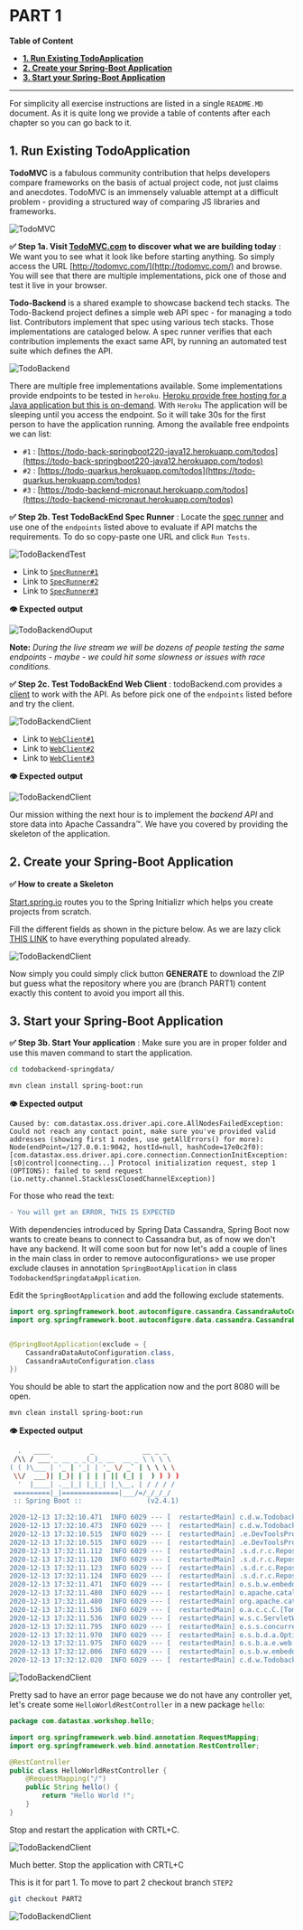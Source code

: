 
# PART 1

**Table of Content**
- **[1. Run Existing TodoApplication](#1-run-existing-todoapplication)**
- **[2. Create your Spring-Boot Application](#2-create-your-spring-boot-application)**
- **[3. Start your Spring-Boot Application](#3-start-your-spring-boot-application)**

---

For simplicity all exercise instructions are listed in a single `README.MD` document. As it is quite long we provide a table of contents after each chapter so you can go back to it.

## 1. Run Existing TodoApplication

**TodoMVC** is a fabulous community contribution that helps developers compare frameworks on the basis of actual project code, not just claims and anecdotes. TodoMVC is an immensely valuable attempt at a difficult problem - providing a structured way of comparing JS libraries and frameworks.

![TodoMVC](https://github.com/DataStax-Academy/workshop-spring-data-cassandra/blob/main/images/todomvc.png?raw=true)

**✅ Step 1a. Visit [TodoMVC.com](http://todomvc.com/) to discover what we are building today** : We want you to see what it look like before starting anything. So simply access the URL [http://todomvc.com/](http://todomvc.com/) and browse. You will see that there are multiple implementations, pick one of those and test it live in your browser.


**Todo-Backend** is a shared example to showcase backend tech stacks. The Todo-Backend project defines a simple web API spec - for managing a todo list. Contributors implement that spec using various tech stacks. Those implementations are cataloged below. A spec runner verifies that each contribution implements the exact same API, by running an automated test suite which defines the API.

![TodoBackend](https://github.com/DataStax-Academy/workshop-spring-data-cassandra/blob/main/images/todobackend.png?raw=true)

There are multiple free implementations available. Some implementations provide endpoints to be tested in `heroku`. [Heroku provide free hosting for a Java application but this is on-demand](https://devcenter.heroku.com/articles/deploying-spring-boot-apps-to-heroku). With `Heroku` The application will be sleeping until you access the endpoint. So it will take 30s for the first person to have the application running. Among the available free endpoints we can list:
- `#1` : [https://todo-back-springboot220-java12.herokuapp.com/todos](https://todo-back-springboot220-java12.herokuapp.com/todos)
- `#2` : [https://todo-quarkus.herokuapp.com/todos](https://todo-quarkus.herokuapp.com/todos)
- `#3` : [https://todo-backend-micronaut.herokuapp.com/todos](https://todo-backend-micronaut.herokuapp.com/todos)

**✅ Step 2b. Test TodoBackEnd Spec Runner** : Locate the [spec runner](https://www.todobackend.com/specs/index.html) and use one of the `endpoints` listed above to evaluate if API matchs the requirements. To do so copy-paste one URL and click `Run Tests`.

![TodoBackendTest](https://github.com/DataStax-Academy/workshop-spring-data-cassandra/blob/main/images/todobackend-runtest.png?raw=true)

- Link to [`SpecRunner#1`](https://www.todobackend.com/specs/index.html?https://todo-back-springboot220-java12.herokuapp.com/todos)
- Link to [`SpecRunner#2`](https://www.todobackend.com/specs/index.html?https://todo-quarkus.herokuapp.com/todos)
- Link to [`SpecRunner#3`](https://www.todobackend.com/specs/index.html?https://todo-backend-micronaut.herokuapp.com/todos)

**👁️ Expected output**

![TodoBackendOuput](https://github.com/DataStax-Academy/workshop-spring-data-cassandra/blob/main/images/todobackend-output-host.png?raw=true)

**Note:** *During the live stream we will be dozens of people testing the same endpoints - maybe - we could hit some slowness or issues with race conditions.*

**✅ Step 2c. Test TodoBackEnd Web Client** : todoBackend.com provides a [client](https://www.todobackend.com/client/index.html) to work with the API. As before pick one of the `endpoints` listed before and try the client.

![TodoBackendClient](https://github.com/DataStax-Academy/workshop-spring-data-cassandra/blob/main/images/todobackend-runclient.png?raw=true)

- Link to [`WebClient#1`](https://www.todobackend.com/client/index.html?https://todo-back-springboot220-java12.herokuapp.com/todos)
- Link to [`WebClient#2`](https://www.todobackend.com/client/index.html?https://todo-quarkus.herokuapp.com/todos)
- Link to [`WebClient#3`](https://www.todobackend.com/client/index.html?https://todo-backend-micronaut.herokuapp.com/todos)

**👁️ Expected output**

![TodoBackendClient](https://github.com/DataStax-Academy/workshop-spring-data-cassandra/blob/main/images/todobackend-output-client.png?raw=true)

Our mission withing the next hour is to implement the *backend API* and store  data into Apache Cassandra™. We have you covered by providing the skeleton of the application.

## 2. Create your Spring-Boot Application

**✅ How to create a Skeleton** 

[Start.spring.io](http://start.spring.io) routes you to the Spring Initializr which helps you create projects from scratch.

Fill the different fields as shown in the picture below. As we are lazy click [THIS LINK](https://start.spring.io/#!type=maven-project&language=java&platformVersion=2.4.1.RELEASE&packaging=jar&jvmVersion=11&groupId=com.datastax.workshop&artifactId=todobackend-springdata&name=todobackend-springdata&description=TodoBackend%20Spring%20Boot%20Microservices%20with%20Spring%20Data%20for%20Apache%20Cassandra&packageName=com.datastax.workshop&dependencies=data-cassandra,devtools,web,lombok,actuator)
 to have everything populated already.

![TodoBackendClient](https://github.com/DataStax-Academy/workshop-spring-data-cassandra/blob/main/images/spring-initializr.png?raw=true)

Now simply you could simply click button **GENERATE** to download the ZIP but guess what the repository where you are (branch PART1) content exactly this content to avoid you import all this.

## 3. Start your Spring-Boot Application 

**✅ Step 3b. Start Your application** : Make sure you are in proper folder and use this maven command to start the application.

```bash
cd todobackend-springdata/

mvn clean install spring-boot:run
```

**👁️ Expected output**
```
Caused by: com.datastax.oss.driver.api.core.AllNodesFailedException: Could not reach any contact point, make sure you've provided valid addresses (showing first 1 nodes, use getAllErrors() for more): Node(endPoint=/127.0.0.1:9042, hostId=null, hashCode=17e0c2f0): [com.datastax.oss.driver.api.core.connection.ConnectionInitException: [s0|control|connecting...] Protocol initialization request, step 1 (OPTIONS): failed to send request (io.netty.channel.StacklessClosedChannelException)]
```

For those who read the text:
```diff
- You will get an ERROR, THIS IS EXPECTED
```

With dependencies introduced by Spring Data Cassandra, Spring Boot now wants to create beans to connect to Cassandra but, as of now we don't have any backend. It will come soon but for now let's add a couple of lines in the main class in order to remove autoconfigurations> we use proper exclude clauses in annotation `SpringBootApplication` in class `TodobackendSpringdataApplication`.

Edit the `SpringBootApplication` and add the following exclude statements.

```java
import org.springframework.boot.autoconfigure.cassandra.CassandraAutoConfiguration;
import org.springframework.boot.autoconfigure.data.cassandra.CassandraDataAutoConfiguration;


@SpringBootApplication(exclude = { 
    CassandraDataAutoConfiguration.class, 
    CassandraAutoConfiguration.class 
})
```
You should be able to start the application now and the port 8080 will be open.

```bash
mvn clean install spring-boot:run
```

**👁️ Expected output**

```bash
  .   ____          _            __ _ _
 /\\ / ___'_ __ _ _(_)_ __  __ _ \ \ \ \
( ( )\___ | '_ | '_| | '_ \/ _` | \ \ \ \
 \\/  ___)| |_)| | | | | || (_| |  ) ) ) )
  '  |____| .__|_| |_|_| |_\__, | / / / /
 =========|_|==============|___/=/_/_/_/
 :: Spring Boot ::                (v2.4.1)

2020-12-13 17:32:10.471  INFO 6029 --- [  restartedMain] c.d.w.TodobackendSpringdataApplication   : Starting TodobackendSpringdataApplication using Java 11.0.9 on ws-543d6783-68dd-4bcc-b2da-cd1466bb71b4 with PID 6029 (/workspace/workshop-spring-data-cassandra/todobackend-springdata/target/classes started by gitpod in /workspace/workshop-spring-data-cassandra/todobackend-springdata)
2020-12-13 17:32:10.473  INFO 6029 --- [  restartedMain] c.d.w.TodobackendSpringdataApplication   : No active profile set, falling back to default profiles: default
2020-12-13 17:32:10.515  INFO 6029 --- [  restartedMain] .e.DevToolsPropertyDefaultsPostProcessor : Devtools property defaults active! Set 'spring.devtools.add-properties' to 'false' to disable
2020-12-13 17:32:10.515  INFO 6029 --- [  restartedMain] .e.DevToolsPropertyDefaultsPostProcessor : For additional web related logging consider setting the 'logging.level.web' property to 'DEBUG'
2020-12-13 17:32:11.112  INFO 6029 --- [  restartedMain] .s.d.r.c.RepositoryConfigurationDelegate : Bootstrapping Spring Data Reactive Cassandra repositories in DEFAULT mode.
2020-12-13 17:32:11.120  INFO 6029 --- [  restartedMain] .s.d.r.c.RepositoryConfigurationDelegate : Finished Spring Data repository scanning in 4 ms. Found 0 Reactive Cassandra repository interfaces.
2020-12-13 17:32:11.123  INFO 6029 --- [  restartedMain] .s.d.r.c.RepositoryConfigurationDelegate : Bootstrapping Spring Data Cassandra repositories in DEFAULT mode.
2020-12-13 17:32:11.124  INFO 6029 --- [  restartedMain] .s.d.r.c.RepositoryConfigurationDelegate : Finished Spring Data repository scanning in 0 ms. Found 0 Cassandra repository interfaces.
2020-12-13 17:32:11.471  INFO 6029 --- [  restartedMain] o.s.b.w.embedded.tomcat.TomcatWebServer  : Tomcat initialized with port(s): 8080 (http)
2020-12-13 17:32:11.480  INFO 6029 --- [  restartedMain] o.apache.catalina.core.StandardService   : Starting service [Tomcat]
2020-12-13 17:32:11.480  INFO 6029 --- [  restartedMain] org.apache.catalina.core.StandardEngine  : Starting Servlet engine: [Apache Tomcat/9.0.41]
2020-12-13 17:32:11.536  INFO 6029 --- [  restartedMain] o.a.c.c.C.[Tomcat].[localhost].[/]       : Initializing Spring embedded WebApplicationContext
2020-12-13 17:32:11.536  INFO 6029 --- [  restartedMain] w.s.c.ServletWebServerApplicationContext : Root WebApplicationContext: initialization completed in 1020 ms
2020-12-13 17:32:11.795  INFO 6029 --- [  restartedMain] o.s.s.concurrent.ThreadPoolTaskExecutor  : Initializing ExecutorService 'applicationTaskExecutor'
2020-12-13 17:32:11.970  INFO 6029 --- [  restartedMain] o.s.b.d.a.OptionalLiveReloadServer       : LiveReload server is running on port 35729
2020-12-13 17:32:11.975  INFO 6029 --- [  restartedMain] o.s.b.a.e.web.EndpointLinksResolver      : Exposing 2 endpoint(s) beneath base path '/actuator'
2020-12-13 17:32:12.006  INFO 6029 --- [  restartedMain] o.s.b.w.embedded.tomcat.TomcatWebServer  : Tomcat started on port(s): 8080 (http) with context path ''
2020-12-13 17:32:12.020  INFO 6029 --- [  restartedMain] c.d.w.TodobackendSpringdataApplication   : Started TodobackendSpringdataApplication in 1.862 seconds (JVM running for 2.264)
```

![TodoBackendClient](https://github.com/DataStax-Academy/workshop-spring-data-cassandra/blob/main/images/gitpod-empty.png?raw=true)

Pretty sad to have an error page because we do not have any controller yet, let's create some `HelloWorldRestController` in a new package `hello`:

```java
package com.datastax.workshop.hello;

import org.springframework.web.bind.annotation.RequestMapping;
import org.springframework.web.bind.annotation.RestController;

@RestController
public class HelloWorldRestController {
    @RequestMapping("/")
    public String hello() {
        return "Hello World !";
    }
}
```

Stop and restart the application with CRTL+C.

![TodoBackendClient](https://github.com/DataStax-Academy/workshop-spring-data-cassandra/blob/main/images/gitpod-hello.png?raw=true)

Much better. Stop the application with CRTL+C


This is it for part 1. To move to part 2 checkout branch 
`STEP2`

```bash
git checkout PART2
```

![TodoBackendClient](https://github.com/DataStax-Academy/workshop-spring-data-cassandra/blob/main/images/welldone.jpg?raw=true)
